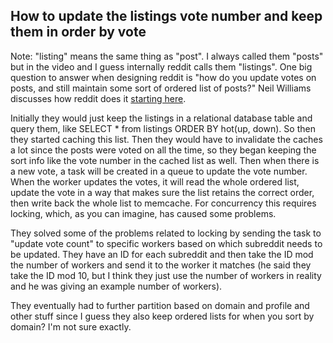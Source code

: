 ## How to update the listings vote number and keep them in order by vote
Note: "listing" means the same thing as "post". I always called them "posts" but in the video and I guess internally reddit calls them "listings".
One big question to answer when designing reddit is "how do you update votes on posts, and still maintain some sort
of ordered list of posts?" Neil Williams discusses how reddit does it [starting here](https://youtu.be/nUcO7n4hek4?t=356).

Initially they would just keep the listings in a relational database table and query them, like 
SELECT * from listings ORDER BY hot(up, down). So then they started caching this list. Then they would have to invalidate
the caches a lot since the posts were voted on all the time, so they began keeping the sort info like the vote number
in the cached list as well. Then when
there is a new vote, a task will be created in a queue to update the vote number. When the worker updates the votes,
it will read the whole ordered list, update the vote in a way that makes sure the list retains the correct order, then
write back the whole list to memcache. For concurrency this requires locking, which, as you can imagine, has caused
some problems. 

They solved some of the problems related to locking by sending the task to "update vote count" to specific
workers based on which subreddit needs to be updated. They have an ID for each subreddit and then take the ID mod the
number of workers and send it to the worker it matches (he said they take the ID mod 10, but I think they just use the 
number of workers in reality and he was giving an example number of workers).

They eventually had to further partition based on domain and profile and other stuff since I guess they also keep
ordered lists for when you sort by domain? I'm not sure exactly.